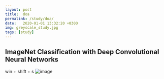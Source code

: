 ```yaml
---
layout: post
title:  doa
permalink: /study/doa/
date:   2020-01-01 13:32:20 +0300
img: greyscale_study.jpg
tags: [study]
---
```



## ImageNet Classification with Deep Convolutional Neural Networks

win + shift + s
![image](https://user-images.githubusercontent.com/54208024/76163197-7636bf00-6187-11ea-80f4-b95f6c159e9b.png)
